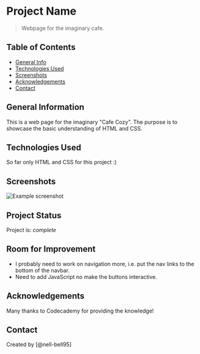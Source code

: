# Project Name
> Webpage for the imaginary cafe.

## Table of Contents
* [General Info](#general-information)
* [Technologies Used](#technologies-used)
* [Screenshots](#screenshots)
* [Acknowledgements](#acknowledgements)
* [Contact](#contact)


## General Information
This is a web page for the imaginary "Cafe Cozy". The purpose is to showcase the basic understanding of HTML and CSS. 


## Technologies Used
So far only HTML and CSS for this project :) 


## Screenshots
![Example screenshot](cafe_project.png)
<!-- If you have screenshots you'd like to share, include them here. -->


## Project Status
Project is: _complete_ 


## Room for Improvement
- I probably need to work on navigation more, i.e. put the nav links to the bottom of the navbar.
- Need to add JavaScript no make the buttons interactive.


## Acknowledgements
Many thanks to Codecademy for providing the knowledge!


## Contact
Created by [@nell-bell95]
